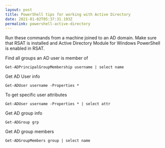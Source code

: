 ```yaml
---
layout: post
title: PowerShell tips for working with Active Directory
date: 2021-01-02T05:37:31.193Z
permalink: powershell-active-directory
---
```

Run these commands from a machine joined to an AD domain. Make sure that RSAT is installed and Active Directory Module for Windows PowerShell is enabled in RSAT.

Find all groups an AD user is member of

`Get-ADPrincipalGroupMembership username | select name`

Get AD User info

`Get-ADUser username -Properties *`

To get specific user attributes

`Get-ADUser username -Properties * | select attr`

Get AD group info

`Get-ADGroup grp`

Get AD group members

`Get-ADGroupMembers group | select name`